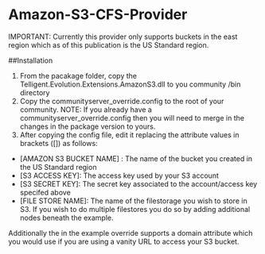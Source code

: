 # Amazon-S3-CFS-Provider

IMPORTANT:  Currently this provider only supports buckets in the east region which as of this publication is the US Standard region.

##Installation
1. From the pacakage folder, copy the Telligent.Evolution.Extensions.AmazonS3.dll to you community /bin directory
2. Copy the communityserver_override.config to the root of your community. NOTE: If you already have a communityserver_override.config then you will need to merge in the changes in the package version to yours.
3. After copying the config file, edit it replacing the attribute values in brackets ([]) as follows:

- [AMAZON S3 BUCKET NAME] : The name of the bucket you created in the US Standard region
- [S3 ACCESS KEY]: The access key used by your S3 account
- [S3 SECRET KEY]: The secret key associated to the account/access key specifed above
- [FILE STORE NAME]:  The name of the filestorage you wish to store in S3.  If you wish to do multiple filestores you do so by adding additional <fileStore /> nodes beneath the example.   

Additionally the <fileStoreGroup /> in the example override supports a domain attribute which you would use if you are using a vanity URL to access your S3 bucket.
